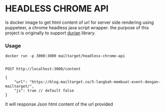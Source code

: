 # HEADLESS CHROME API

Is docker image to get html content of url for server side rendering using puppeteer, a chrome headless java script wrapper. the purpose of this project is originally to support [durian](https://https://github.com/mailtarget/durian) library.

### Usage

    docker run -p 3000:3000 mailtarget/headless-chrome-api


    POST http://localhost:3000/content

    {
        "url": "https://blog.mailtarget.co/5-langkah-membuat-event-dengan-mailtarget/",
        "js": true // default false
    }

It will response Json html content of the url provided

